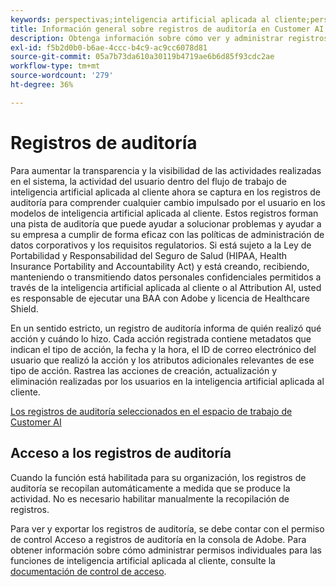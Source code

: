 ```yaml
---
keywords: perspectivas;inteligencia artificial aplicada al cliente;perspectivas de inteligencia artificial aplicada al cliente;servicio de consultas de CAI;consultas de inteligencia artificial aplicada al cliente;puntuaciones de inteligencia artificial aplicada al cliente
title: Información general sobre registros de auditoría en Customer AI
description: Obtenga información sobre cómo ver y administrar registros de auditoría en la inteligencia artificial aplicada al cliente.
exl-id: f5b2d0b0-b6ae-4ccc-b4c9-ac9cc6078d81
source-git-commit: 05a7b73da610a30119b4719ae6b6d85f93cdc2ae
workflow-type: tm+mt
source-wordcount: '279'
ht-degree: 36%

---
```


# Registros de auditoría

Para aumentar la transparencia y la visibilidad de las actividades realizadas en el sistema, la actividad del usuario dentro del flujo de trabajo de inteligencia artificial aplicada al cliente ahora se captura en los registros de auditoría para comprender cualquier cambio impulsado por el usuario en los modelos de inteligencia artificial aplicada al cliente. Estos registros forman una pista de auditoría que puede ayudar a solucionar problemas y ayudar a su empresa a cumplir de forma eficaz con las políticas de administración de datos corporativos y los requisitos regulatorios.  Si está sujeto a la Ley de Portabilidad y Responsabilidad del Seguro de Salud (HIPAA, Health Insurance Portability and Accountability Act) y está creando, recibiendo, manteniendo o transmitiendo datos personales confidenciales permitidos a través de la inteligencia artificial aplicada al cliente o al Attribution AI, usted es responsable de ejecutar una BAA con Adobe y licencia de Healthcare Shield.

En un sentido estricto, un registro de auditoría informa de quién realizó qué acción y cuándo lo hizo. Cada acción registrada contiene metadatos que indican el tipo de acción, la fecha y la hora, el ID de correo electrónico del usuario que realizó la acción y los atributos adicionales relevantes de ese tipo de acción. Rastrea las acciones de creación, actualización y eliminación realizadas por los usuarios en la inteligencia artificial aplicada al cliente.

[Los registros de auditoría seleccionados en el espacio de trabajo de Customer AI](../../customer-ai/images/data-governance/audit-logs-cai.png)

## Acceso a los registros de auditoría

Cuando la función está habilitada para su organización, los registros de auditoría se recopilan automáticamente a medida que se produce la actividad. No es necesario habilitar manualmente la recopilación de registros.

Para ver y exportar los registros de auditoría, se debe contar con el permiso de control Acceso a registros de auditoría en la consola de Adobe. Para obtener información sobre cómo administrar permisos individuales para las funciones de inteligencia artificial aplicada al cliente, consulte la [documentación de control de acceso](../cai-data-governance/access-controls.md).

